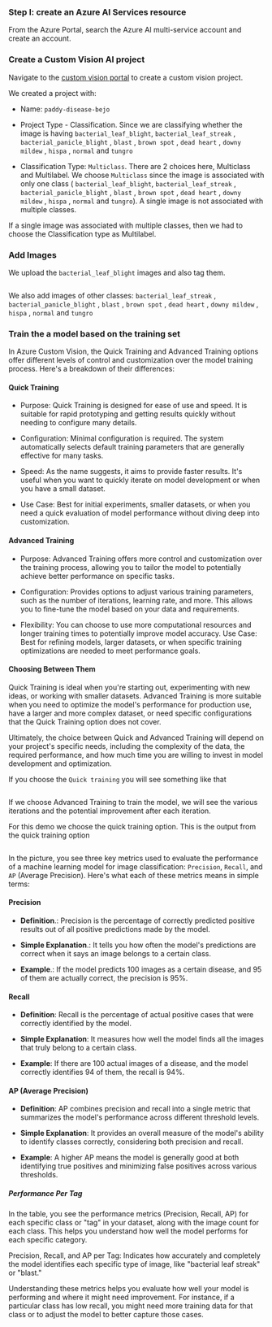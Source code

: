 
###  Step I: create an Azure AI Services resource
From the Azure Portal, search the Azure AI multi-service account and create an account.


### Create a Custom Vision AI project

Navigate to the [custom vision portal](https://www.customvision.ai/projects) to create a custom vision project.

We created a project with:

* Name:  `paddy-disease-bejo`

* Project Type - Classification. Since we are classifying whether the image is having `bacterial_leaf_blight`, `bacterial_leaf_streak` , `bacterial_panicle_blight` , `blast` , `brown spot` , `dead heart` , `downy mildew` , `hispa` , `normal` and `tungro`

* Classification Type:  `Multiclass`. There are 2 choices here, Multiclass and Multilabel. We choose `Multiclass` since the image is associated with only one class ( `bacterial_leaf_blight`, `bacterial_leaf_streak` , `bacterial_panicle_blight` , `blast` , `brown spot` , `dead heart` , `downy mildew` , `hispa` , `normal` and `tungro`). A single image is not associated with multiple classes.

If a single image was associated with multiple classes, then we had to choose the Classification type as Multilabel.



### Add Images
We upload the `bacterial_leaf_blight` images and also tag them.

<image> 

We also add images of other classes: `bacterial_leaf_streak` , `bacterial_panicle_blight` , `blast` , `brown spot` , `dead heart` , `downy mildew` , `hispa` , `normal` and `tungro`

### Train the a model based on the training set 
In Azure Custom Vision, the Quick Training and Advanced Training options offer different levels of control and customization over the model training process. Here's a breakdown of their differences:

#### Quick Training
 
* Purpose: Quick Training is designed for ease of use and speed. It is suitable for rapid prototyping and getting results quickly without needing to configure many details.

* Configuration: Minimal configuration is required. The system automatically selects default training parameters that are generally effective for many tasks.

* Speed: As the name suggests, it aims to provide faster results. It's useful when you want to quickly iterate on model development or when you have a small dataset.

* Use Case: Best for initial experiments, smaller datasets, or when you need a quick evaluation of model performance without diving deep into customization.

#### Advanced Training
 

* Purpose: Advanced Training offers more control and customization over the training process, allowing you to tailor the model to potentially achieve better performance on specific tasks.

* Configuration: Provides options to adjust various training parameters, such as the number of iterations, learning rate, and more. This allows you to fine-tune the model based on your data and requirements.

* Flexibility: You can choose to use more computational resources and longer training times to potentially improve model accuracy.
Use Case: Best for refining models, larger datasets, or when specific training optimizations are needed to meet performance goals.

#### Choosing Between Them
Quick Training is ideal when you're starting out, experimenting with new ideas, or working with smaller datasets.
Advanced Training is more suitable when you need to optimize the model's performance for production use, have a larger and more complex dataset, or need specific configurations that the Quick Training option does not cover.

Ultimately, the choice between Quick and Advanced Training will depend on your project's specific needs, including the complexity of the data, the required performance, and how much time you are willing to invest in model development and optimization.

If you choose the `Quick training` you will see something like that 

<image>

If we choose Advanced Training to train the model, we will see the various iterations and the potential improvement after each iteration. 

For this demo we choose the quick training option. This is the output from the quick training option   

<image>

In the picture, you see three key metrics used to evaluate the performance of a machine learning model for image classification: `Precision`, `Recall`, and `AP` (Average Precision). Here's what each of these metrics means in simple terms:

#### Precision
* <strong>Definition</strong>.: Precision is the percentage of correctly predicted positive results out of all positive predictions made by the model.

* <strong>Simple Explanation</strong>.: It tells you how often the model's predictions are correct when it says an image belongs to a certain class.

* <strong>Example</strong>.: If the model predicts 100 images as a certain disease, and 95 of them are actually correct, the precision is 95%.

#### Recall

* <strong>Definition</strong>: Recall is the percentage of actual positive cases that were correctly identified by the model.

* <strong>Simple Explanation</strong>: It measures how well the model finds all the images that truly belong to a certain class.

* <strong>Example</strong>: If there are 100 actual images of a disease, and the model correctly identifies 94 of them, the recall is 94%.

#### AP (Average Precision)

* <strong>Definition</strong>: AP combines precision and recall into a single metric that summarizes the model's performance across different threshold levels.

* <strong>Simple Explanation</strong>: It provides an overall measure of the model's ability to identify classes correctly, considering both precision and recall.

* <strong>Example</strong>: A higher AP means the model is generally good at both identifying true positives and minimizing false positives across various thresholds.

##### Performance Per Tag
In the table, you see the performance metrics (Precision, Recall, AP) for each specific class or "tag" in your dataset, along with the image count for each class. This helps you understand how well the model performs for each specific category.

Precision, Recall, and AP per Tag: Indicates how accurately and completely the model identifies each specific type of image, like "bacterial leaf streak" or "blast."

Understanding these metrics helps you evaluate how well your model is performing and where it might need improvement. For instance, if a particular class has low recall, you might need more training data for that class or to adjust the model to better capture those cases.